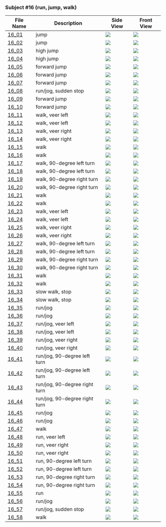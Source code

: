 ### Subject #16 (run, jump, walk)
|File Name|Description|Side View|Front View|
|-|-|-|-|
|[16_01](https://github.com/Shriinivas/cmubvh/raw/main/Sequence-015-019/16/Data/16_01.zip)|jump|<img src="https://github.com/Shriinivas/cmubvhgifs/blob/main/Sequence-015-019/16/16_01_0.gif"/>|<img src="https://github.com/Shriinivas/cmubvhgifs/blob/main/Sequence-015-019/16/16_01_1.gif"/>|
|[16_02](https://github.com/Shriinivas/cmubvh/raw/main/Sequence-015-019/16/Data/16_02.zip)|jump|<img src="https://github.com/Shriinivas/cmubvhgifs/blob/main/Sequence-015-019/16/16_02_0.gif"/>|<img src="https://github.com/Shriinivas/cmubvhgifs/blob/main/Sequence-015-019/16/16_02_1.gif"/>|
|[16_03](https://github.com/Shriinivas/cmubvh/raw/main/Sequence-015-019/16/Data/16_03.zip)|high jump|<img src="https://github.com/Shriinivas/cmubvhgifs/blob/main/Sequence-015-019/16/16_03_0.gif"/>|<img src="https://github.com/Shriinivas/cmubvhgifs/blob/main/Sequence-015-019/16/16_03_1.gif"/>|
|[16_04](https://github.com/Shriinivas/cmubvh/raw/main/Sequence-015-019/16/Data/16_04.zip)|high jump|<img src="https://github.com/Shriinivas/cmubvhgifs/blob/main/Sequence-015-019/16/16_04_0.gif"/>|<img src="https://github.com/Shriinivas/cmubvhgifs/blob/main/Sequence-015-019/16/16_04_1.gif"/>|
|[16_05](https://github.com/Shriinivas/cmubvh/raw/main/Sequence-015-019/16/Data/16_05.zip)|forward jump|<img src="https://github.com/Shriinivas/cmubvhgifs/blob/main/Sequence-015-019/16/16_05_0.gif"/>|<img src="https://github.com/Shriinivas/cmubvhgifs/blob/main/Sequence-015-019/16/16_05_1.gif"/>|
|[16_06](https://github.com/Shriinivas/cmubvh/raw/main/Sequence-015-019/16/Data/16_06.zip)|forward jump|<img src="https://github.com/Shriinivas/cmubvhgifs/blob/main/Sequence-015-019/16/16_06_0.gif"/>|<img src="https://github.com/Shriinivas/cmubvhgifs/blob/main/Sequence-015-019/16/16_06_1.gif"/>|
|[16_07](https://github.com/Shriinivas/cmubvh/raw/main/Sequence-015-019/16/Data/16_07.zip)|forward jump|<img src="https://github.com/Shriinivas/cmubvhgifs/blob/main/Sequence-015-019/16/16_07_0.gif"/>|<img src="https://github.com/Shriinivas/cmubvhgifs/blob/main/Sequence-015-019/16/16_07_1.gif"/>|
|[16_08](https://github.com/Shriinivas/cmubvh/raw/main/Sequence-015-019/16/Data/16_08.zip)|run/jog, sudden stop|<img src="https://github.com/Shriinivas/cmubvhgifs/blob/main/Sequence-015-019/16/16_08_0.gif"/>|<img src="https://github.com/Shriinivas/cmubvhgifs/blob/main/Sequence-015-019/16/16_08_1.gif"/>|
|[16_09](https://github.com/Shriinivas/cmubvh/raw/main/Sequence-015-019/16/Data/16_09.zip)|forward jump|<img src="https://github.com/Shriinivas/cmubvhgifs/blob/main/Sequence-015-019/16/16_09_0.gif"/>|<img src="https://github.com/Shriinivas/cmubvhgifs/blob/main/Sequence-015-019/16/16_09_1.gif"/>|
|[16_10](https://github.com/Shriinivas/cmubvh/raw/main/Sequence-015-019/16/Data/16_10.zip)|forward jump|<img src="https://github.com/Shriinivas/cmubvhgifs/blob/main/Sequence-015-019/16/16_10_0.gif"/>|<img src="https://github.com/Shriinivas/cmubvhgifs/blob/main/Sequence-015-019/16/16_10_1.gif"/>|
|[16_11](https://github.com/Shriinivas/cmubvh/raw/main/Sequence-015-019/16/Data/16_11.zip)|walk, veer left|<img src="https://github.com/Shriinivas/cmubvhgifs/blob/main/Sequence-015-019/16/16_11_0.gif"/>|<img src="https://github.com/Shriinivas/cmubvhgifs/blob/main/Sequence-015-019/16/16_11_1.gif"/>|
|[16_12](https://github.com/Shriinivas/cmubvh/raw/main/Sequence-015-019/16/Data/16_12.zip)|walk, veer left|<img src="https://github.com/Shriinivas/cmubvhgifs/blob/main/Sequence-015-019/16/16_12_0.gif"/>|<img src="https://github.com/Shriinivas/cmubvhgifs/blob/main/Sequence-015-019/16/16_12_1.gif"/>|
|[16_13](https://github.com/Shriinivas/cmubvh/raw/main/Sequence-015-019/16/Data/16_13.zip)|walk, veer right|<img src="https://github.com/Shriinivas/cmubvhgifs/blob/main/Sequence-015-019/16/16_13_0.gif"/>|<img src="https://github.com/Shriinivas/cmubvhgifs/blob/main/Sequence-015-019/16/16_13_1.gif"/>|
|[16_14](https://github.com/Shriinivas/cmubvh/raw/main/Sequence-015-019/16/Data/16_14.zip)|walk, veer right|<img src="https://github.com/Shriinivas/cmubvhgifs/blob/main/Sequence-015-019/16/16_14_0.gif"/>|<img src="https://github.com/Shriinivas/cmubvhgifs/blob/main/Sequence-015-019/16/16_14_1.gif"/>|
|[16_15](https://github.com/Shriinivas/cmubvh/raw/main/Sequence-015-019/16/Data/16_15.zip)|walk|<img src="https://github.com/Shriinivas/cmubvhgifs/blob/main/Sequence-015-019/16/16_15_0.gif"/>|<img src="https://github.com/Shriinivas/cmubvhgifs/blob/main/Sequence-015-019/16/16_15_1.gif"/>|
|[16_16](https://github.com/Shriinivas/cmubvh/raw/main/Sequence-015-019/16/Data/16_16.zip)|walk|<img src="https://github.com/Shriinivas/cmubvhgifs/blob/main/Sequence-015-019/16/16_16_0.gif"/>|<img src="https://github.com/Shriinivas/cmubvhgifs/blob/main/Sequence-015-019/16/16_16_1.gif"/>|
|[16_17](https://github.com/Shriinivas/cmubvh/raw/main/Sequence-015-019/16/Data/16_17.zip)|walk, 90-degree left turn|<img src="https://github.com/Shriinivas/cmubvhgifs/blob/main/Sequence-015-019/16/16_17_0.gif"/>|<img src="https://github.com/Shriinivas/cmubvhgifs/blob/main/Sequence-015-019/16/16_17_1.gif"/>|
|[16_18](https://github.com/Shriinivas/cmubvh/raw/main/Sequence-015-019/16/Data/16_18.zip)|walk, 90-degree left turn|<img src="https://github.com/Shriinivas/cmubvhgifs/blob/main/Sequence-015-019/16/16_18_0.gif"/>|<img src="https://github.com/Shriinivas/cmubvhgifs/blob/main/Sequence-015-019/16/16_18_1.gif"/>|
|[16_19](https://github.com/Shriinivas/cmubvh/raw/main/Sequence-015-019/16/Data/16_19.zip)|walk, 90-degree right turn|<img src="https://github.com/Shriinivas/cmubvhgifs/blob/main/Sequence-015-019/16/16_19_0.gif"/>|<img src="https://github.com/Shriinivas/cmubvhgifs/blob/main/Sequence-015-019/16/16_19_1.gif"/>|
|[16_20](https://github.com/Shriinivas/cmubvh/raw/main/Sequence-015-019/16/Data/16_20.zip)|walk, 90-degree right turn|<img src="https://github.com/Shriinivas/cmubvhgifs/blob/main/Sequence-015-019/16/16_20_0.gif"/>|<img src="https://github.com/Shriinivas/cmubvhgifs/blob/main/Sequence-015-019/16/16_20_1.gif"/>|
|[16_21](https://github.com/Shriinivas/cmubvh/raw/main/Sequence-015-019/16/Data/16_21.zip)|walk|<img src="https://github.com/Shriinivas/cmubvhgifs/blob/main/Sequence-015-019/16/16_21_0.gif"/>|<img src="https://github.com/Shriinivas/cmubvhgifs/blob/main/Sequence-015-019/16/16_21_1.gif"/>|
|[16_22](https://github.com/Shriinivas/cmubvh/raw/main/Sequence-015-019/16/Data/16_22.zip)|walk|<img src="https://github.com/Shriinivas/cmubvhgifs/blob/main/Sequence-015-019/16/16_22_0.gif"/>|<img src="https://github.com/Shriinivas/cmubvhgifs/blob/main/Sequence-015-019/16/16_22_1.gif"/>|
|[16_23](https://github.com/Shriinivas/cmubvh/raw/main/Sequence-015-019/16/Data/16_23.zip)|walk, veer left|<img src="https://github.com/Shriinivas/cmubvhgifs/blob/main/Sequence-015-019/16/16_23_0.gif"/>|<img src="https://github.com/Shriinivas/cmubvhgifs/blob/main/Sequence-015-019/16/16_23_1.gif"/>|
|[16_24](https://github.com/Shriinivas/cmubvh/raw/main/Sequence-015-019/16/Data/16_24.zip)|walk, veer left|<img src="https://github.com/Shriinivas/cmubvhgifs/blob/main/Sequence-015-019/16/16_24_0.gif"/>|<img src="https://github.com/Shriinivas/cmubvhgifs/blob/main/Sequence-015-019/16/16_24_1.gif"/>|
|[16_25](https://github.com/Shriinivas/cmubvh/raw/main/Sequence-015-019/16/Data/16_25.zip)|walk, veer right|<img src="https://github.com/Shriinivas/cmubvhgifs/blob/main/Sequence-015-019/16/16_25_0.gif"/>|<img src="https://github.com/Shriinivas/cmubvhgifs/blob/main/Sequence-015-019/16/16_25_1.gif"/>|
|[16_26](https://github.com/Shriinivas/cmubvh/raw/main/Sequence-015-019/16/Data/16_26.zip)|walk, veer right|<img src="https://github.com/Shriinivas/cmubvhgifs/blob/main/Sequence-015-019/16/16_26_0.gif"/>|<img src="https://github.com/Shriinivas/cmubvhgifs/blob/main/Sequence-015-019/16/16_26_1.gif"/>|
|[16_27](https://github.com/Shriinivas/cmubvh/raw/main/Sequence-015-019/16/Data/16_27.zip)|walk, 90-degree left turn|<img src="https://github.com/Shriinivas/cmubvhgifs/blob/main/Sequence-015-019/16/16_27_0.gif"/>|<img src="https://github.com/Shriinivas/cmubvhgifs/blob/main/Sequence-015-019/16/16_27_1.gif"/>|
|[16_28](https://github.com/Shriinivas/cmubvh/raw/main/Sequence-015-019/16/Data/16_28.zip)|walk, 90-degree left turn|<img src="https://github.com/Shriinivas/cmubvhgifs/blob/main/Sequence-015-019/16/16_28_0.gif"/>|<img src="https://github.com/Shriinivas/cmubvhgifs/blob/main/Sequence-015-019/16/16_28_1.gif"/>|
|[16_29](https://github.com/Shriinivas/cmubvh/raw/main/Sequence-015-019/16/Data/16_29.zip)|walk, 90-degree right turn|<img src="https://github.com/Shriinivas/cmubvhgifs/blob/main/Sequence-015-019/16/16_29_0.gif"/>|<img src="https://github.com/Shriinivas/cmubvhgifs/blob/main/Sequence-015-019/16/16_29_1.gif"/>|
|[16_30](https://github.com/Shriinivas/cmubvh/raw/main/Sequence-015-019/16/Data/16_30.zip)|walk, 90-degree right turn|<img src="https://github.com/Shriinivas/cmubvhgifs/blob/main/Sequence-015-019/16/16_30_0.gif"/>|<img src="https://github.com/Shriinivas/cmubvhgifs/blob/main/Sequence-015-019/16/16_30_1.gif"/>|
|[16_31](https://github.com/Shriinivas/cmubvh/raw/main/Sequence-015-019/16/Data/16_31.zip)|walk|<img src="https://github.com/Shriinivas/cmubvhgifs/blob/main/Sequence-015-019/16/16_31_0.gif"/>|<img src="https://github.com/Shriinivas/cmubvhgifs/blob/main/Sequence-015-019/16/16_31_1.gif"/>|
|[16_32](https://github.com/Shriinivas/cmubvh/raw/main/Sequence-015-019/16/Data/16_32.zip)|walk|<img src="https://github.com/Shriinivas/cmubvhgifs/blob/main/Sequence-015-019/16/16_32_0.gif"/>|<img src="https://github.com/Shriinivas/cmubvhgifs/blob/main/Sequence-015-019/16/16_32_1.gif"/>|
|[16_33](https://github.com/Shriinivas/cmubvh/raw/main/Sequence-015-019/16/Data/16_33.zip)|slow walk, stop|<img src="https://github.com/Shriinivas/cmubvhgifs/blob/main/Sequence-015-019/16/16_33_0.gif"/>|<img src="https://github.com/Shriinivas/cmubvhgifs/blob/main/Sequence-015-019/16/16_33_1.gif"/>|
|[16_34](https://github.com/Shriinivas/cmubvh/raw/main/Sequence-015-019/16/Data/16_34.zip)|slow walk, stop|<img src="https://github.com/Shriinivas/cmubvhgifs/blob/main/Sequence-015-019/16/16_34_0.gif"/>|<img src="https://github.com/Shriinivas/cmubvhgifs/blob/main/Sequence-015-019/16/16_34_1.gif"/>|
|[16_35](https://github.com/Shriinivas/cmubvh/raw/main/Sequence-015-019/16/Data/16_35.zip)|run/jog|<img src="https://github.com/Shriinivas/cmubvhgifs/blob/main/Sequence-015-019/16/16_35_0.gif"/>|<img src="https://github.com/Shriinivas/cmubvhgifs/blob/main/Sequence-015-019/16/16_35_1.gif"/>|
|[16_36](https://github.com/Shriinivas/cmubvh/raw/main/Sequence-015-019/16/Data/16_36.zip)|run/jog|<img src="https://github.com/Shriinivas/cmubvhgifs/blob/main/Sequence-015-019/16/16_36_0.gif"/>|<img src="https://github.com/Shriinivas/cmubvhgifs/blob/main/Sequence-015-019/16/16_36_1.gif"/>|
|[16_37](https://github.com/Shriinivas/cmubvh/raw/main/Sequence-015-019/16/Data/16_37.zip)|run/jog, veer left|<img src="https://github.com/Shriinivas/cmubvhgifs/blob/main/Sequence-015-019/16/16_37_0.gif"/>|<img src="https://github.com/Shriinivas/cmubvhgifs/blob/main/Sequence-015-019/16/16_37_1.gif"/>|
|[16_38](https://github.com/Shriinivas/cmubvh/raw/main/Sequence-015-019/16/Data/16_38.zip)|run/jog, veer left|<img src="https://github.com/Shriinivas/cmubvhgifs/blob/main/Sequence-015-019/16/16_38_0.gif"/>|<img src="https://github.com/Shriinivas/cmubvhgifs/blob/main/Sequence-015-019/16/16_38_1.gif"/>|
|[16_39](https://github.com/Shriinivas/cmubvh/raw/main/Sequence-015-019/16/Data/16_39.zip)|run/jog, veer right|<img src="https://github.com/Shriinivas/cmubvhgifs/blob/main/Sequence-015-019/16/16_39_0.gif"/>|<img src="https://github.com/Shriinivas/cmubvhgifs/blob/main/Sequence-015-019/16/16_39_1.gif"/>|
|[16_40](https://github.com/Shriinivas/cmubvh/raw/main/Sequence-015-019/16/Data/16_40.zip)|run/jog, veer right|<img src="https://github.com/Shriinivas/cmubvhgifs/blob/main/Sequence-015-019/16/16_40_0.gif"/>|<img src="https://github.com/Shriinivas/cmubvhgifs/blob/main/Sequence-015-019/16/16_40_1.gif"/>|
|[16_41](https://github.com/Shriinivas/cmubvh/raw/main/Sequence-015-019/16/Data/16_41.zip)|run/jog, 90-degree left turn|<img src="https://github.com/Shriinivas/cmubvhgifs/blob/main/Sequence-015-019/16/16_41_0.gif"/>|<img src="https://github.com/Shriinivas/cmubvhgifs/blob/main/Sequence-015-019/16/16_41_1.gif"/>|
|[16_42](https://github.com/Shriinivas/cmubvh/raw/main/Sequence-015-019/16/Data/16_42.zip)|run/jog, 90-degree left turn|<img src="https://github.com/Shriinivas/cmubvhgifs/blob/main/Sequence-015-019/16/16_42_0.gif"/>|<img src="https://github.com/Shriinivas/cmubvhgifs/blob/main/Sequence-015-019/16/16_42_1.gif"/>|
|[16_43](https://github.com/Shriinivas/cmubvh/raw/main/Sequence-015-019/16/Data/16_43.zip)|run/jog, 90-degree right turn|<img src="https://github.com/Shriinivas/cmubvhgifs/blob/main/Sequence-015-019/16/16_43_0.gif"/>|<img src="https://github.com/Shriinivas/cmubvhgifs/blob/main/Sequence-015-019/16/16_43_1.gif"/>|
|[16_44](https://github.com/Shriinivas/cmubvh/raw/main/Sequence-015-019/16/Data/16_44.zip)|run/jog, 90-degree right turn|<img src="https://github.com/Shriinivas/cmubvhgifs/blob/main/Sequence-015-019/16/16_44_0.gif"/>|<img src="https://github.com/Shriinivas/cmubvhgifs/blob/main/Sequence-015-019/16/16_44_1.gif"/>|
|[16_45](https://github.com/Shriinivas/cmubvh/raw/main/Sequence-015-019/16/Data/16_45.zip)|run/jog|<img src="https://github.com/Shriinivas/cmubvhgifs/blob/main/Sequence-015-019/16/16_45_0.gif"/>|<img src="https://github.com/Shriinivas/cmubvhgifs/blob/main/Sequence-015-019/16/16_45_1.gif"/>|
|[16_46](https://github.com/Shriinivas/cmubvh/raw/main/Sequence-015-019/16/Data/16_46.zip)|run/jog|<img src="https://github.com/Shriinivas/cmubvhgifs/blob/main/Sequence-015-019/16/16_46_0.gif"/>|<img src="https://github.com/Shriinivas/cmubvhgifs/blob/main/Sequence-015-019/16/16_46_1.gif"/>|
|[16_47](https://github.com/Shriinivas/cmubvh/raw/main/Sequence-015-019/16/Data/16_47.zip)|walk|<img src="https://github.com/Shriinivas/cmubvhgifs/blob/main/Sequence-015-019/16/16_47_0.gif"/>|<img src="https://github.com/Shriinivas/cmubvhgifs/blob/main/Sequence-015-019/16/16_47_1.gif"/>|
|[16_48](https://github.com/Shriinivas/cmubvh/raw/main/Sequence-015-019/16/Data/16_48.zip)|run, veer left|<img src="https://github.com/Shriinivas/cmubvhgifs/blob/main/Sequence-015-019/16/16_48_0.gif"/>|<img src="https://github.com/Shriinivas/cmubvhgifs/blob/main/Sequence-015-019/16/16_48_1.gif"/>|
|[16_49](https://github.com/Shriinivas/cmubvh/raw/main/Sequence-015-019/16/Data/16_49.zip)|run, veer right|<img src="https://github.com/Shriinivas/cmubvhgifs/blob/main/Sequence-015-019/16/16_49_0.gif"/>|<img src="https://github.com/Shriinivas/cmubvhgifs/blob/main/Sequence-015-019/16/16_49_1.gif"/>|
|[16_50](https://github.com/Shriinivas/cmubvh/raw/main/Sequence-015-019/16/Data/16_50.zip)|run, veer right|<img src="https://github.com/Shriinivas/cmubvhgifs/blob/main/Sequence-015-019/16/16_50_0.gif"/>|<img src="https://github.com/Shriinivas/cmubvhgifs/blob/main/Sequence-015-019/16/16_50_1.gif"/>|
|[16_51](https://github.com/Shriinivas/cmubvh/raw/main/Sequence-015-019/16/Data/16_51.zip)|run, 90-degree left turn|<img src="https://github.com/Shriinivas/cmubvhgifs/blob/main/Sequence-015-019/16/16_51_0.gif"/>|<img src="https://github.com/Shriinivas/cmubvhgifs/blob/main/Sequence-015-019/16/16_51_1.gif"/>|
|[16_52](https://github.com/Shriinivas/cmubvh/raw/main/Sequence-015-019/16/Data/16_52.zip)|run, 90-degree left turn|<img src="https://github.com/Shriinivas/cmubvhgifs/blob/main/Sequence-015-019/16/16_52_0.gif"/>|<img src="https://github.com/Shriinivas/cmubvhgifs/blob/main/Sequence-015-019/16/16_52_1.gif"/>|
|[16_53](https://github.com/Shriinivas/cmubvh/raw/main/Sequence-015-019/16/Data/16_53.zip)|run, 90-degree right turn|<img src="https://github.com/Shriinivas/cmubvhgifs/blob/main/Sequence-015-019/16/16_53_0.gif"/>|<img src="https://github.com/Shriinivas/cmubvhgifs/blob/main/Sequence-015-019/16/16_53_1.gif"/>|
|[16_54](https://github.com/Shriinivas/cmubvh/raw/main/Sequence-015-019/16/Data/16_54.zip)|run, 90-degree right turn|<img src="https://github.com/Shriinivas/cmubvhgifs/blob/main/Sequence-015-019/16/16_54_0.gif"/>|<img src="https://github.com/Shriinivas/cmubvhgifs/blob/main/Sequence-015-019/16/16_54_1.gif"/>|
|[16_55](https://github.com/Shriinivas/cmubvh/raw/main/Sequence-015-019/16/Data/16_55.zip)|run|<img src="https://github.com/Shriinivas/cmubvhgifs/blob/main/Sequence-015-019/16/16_55_0.gif"/>|<img src="https://github.com/Shriinivas/cmubvhgifs/blob/main/Sequence-015-019/16/16_55_1.gif"/>|
|[16_56](https://github.com/Shriinivas/cmubvh/raw/main/Sequence-015-019/16/Data/16_56.zip)|run/jog|<img src="https://github.com/Shriinivas/cmubvhgifs/blob/main/Sequence-015-019/16/16_56_0.gif"/>|<img src="https://github.com/Shriinivas/cmubvhgifs/blob/main/Sequence-015-019/16/16_56_1.gif"/>|
|[16_57](https://github.com/Shriinivas/cmubvh/raw/main/Sequence-015-019/16/Data/16_57.zip)|run/jog, sudden stop|<img src="https://github.com/Shriinivas/cmubvhgifs/blob/main/Sequence-015-019/16/16_57_0.gif"/>|<img src="https://github.com/Shriinivas/cmubvhgifs/blob/main/Sequence-015-019/16/16_57_1.gif"/>|
|[16_58](https://github.com/Shriinivas/cmubvh/raw/main/Sequence-015-019/16/Data/16_58.zip)|walk|<img src="https://github.com/Shriinivas/cmubvhgifs/blob/main/Sequence-015-019/16/16_58_0.gif"/>|<img src="https://github.com/Shriinivas/cmubvhgifs/blob/main/Sequence-015-019/16/16_58_1.gif"/>|
